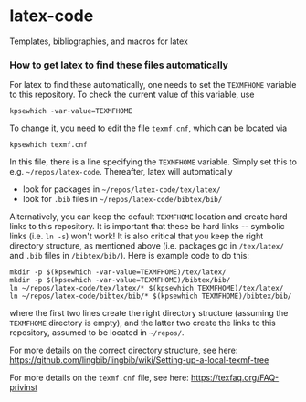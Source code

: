 # latex-code
Templates, bibliographies, and macros for latex

### How to get latex to find these files automatically ###
For latex to find these automatically, one needs to set the `TEXMFHOME` variable to this repository. To check the current value of this variable, use
```
kpsewhich -var-value=TEXMFHOME
```
To change it, you need to edit the file `texmf.cnf`, which can be located via
```
kpsewhich texmf.cnf
```
In this file, there is a line specifying the `TEXMFHOME` variable. Simply set this to e.g. `~/repos/latex-code`. Thereafter, latex will automatically 
* look for packages in `~/repos/latex-code/tex/latex/`
* look for `.bib` files in `~/repos/latex-code/bibtex/bib/`

Alternatively, you can keep the default `TEXMFHOME` location and create hard links to this repository. It is important that these be hard links -- symbolic links (i.e. `ln -s`) won't work! It is also critical that you keep the right directory structure, as mentioned above (i.e. packages go in `/tex/latex/` and `.bib` files in `/bibtex/bib/`). Here is example code to do this:
```
mkdir -p $(kpsewhich -var-value=TEXMFHOME)/tex/latex/
mkdir -p $(kpsewhich -var-value=TEXMFHOME)/bibtex/bib/
ln ~/repos/latex-code/tex/latex/* $(kpsewhich TEXMFHOME)/tex/latex/
ln ~/repos/latex-code/bibtex/bib/* $(kpsewhich TEXMFHOME)/bibtex/bib/
```
where the first two lines create the right directory structure (assuming the `TEXMFHOME` directory is empty), and the latter two create the links to this repository, assumed to be located in `~/repos/`.

For more details on the correct directory structure, see here: https://github.com/lingbib/lingbib/wiki/Setting-up-a-local-texmf-tree

For more details on the `texmf.cnf` file, see here: https://texfaq.org/FAQ-privinst

